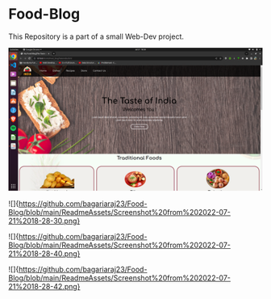 # Food-Blog
This Repository is a part of a small Web-Dev project.

![Home Page of the Food-Blog](https://github.com/bagariaraj23/Food-Blog/blob/main/ReadmeAssets/Screenshot%20from%202022-07-21%2018-28-21.png)

![]{https://github.com/bagariaraj23/Food-Blog/blob/main/ReadmeAssets/Screenshot%20from%202022-07-21%2018-28-30.png}

![]{https://github.com/bagariaraj23/Food-Blog/blob/main/ReadmeAssets/Screenshot%20from%202022-07-21%2018-28-40.png}

![]{https://github.com/bagariaraj23/Food-Blog/blob/main/ReadmeAssets/Screenshot%20from%202022-07-21%2018-28-42.png}

